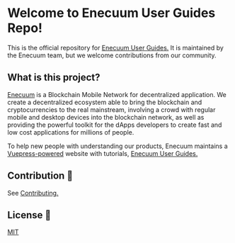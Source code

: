 # Welcome to Enecuum User Guides Repo!

This is the official repository for [Enecuum User Guides.](https://guides.enecuum.com/) It is maintained by the Enecuum team, but we welcome contributions from our community.

## What is this project?

[Enecuum](https://enecuum.com/) is a Blockchain Mobile Network for decentralized application. We create a decentralized ecosystem able to bring the blockchain and cryptocurrencies to the real mainstream, involving a crowd with regular mobile and desktop devices into the blockchain network, as well as providing the powerful toolkit for the dApps developers to create fast and low cost applications for millions of people.

To help new people with understanding our products, Enecuum maintains a [Vuepress-powered](https://vuepress.vuejs.org) website with tutorials, [Enecuum User Guides.](https://guides.enecuum.com/)

## Contribution :pencil:

See [Contributing.](CONTRIBUTING.md)

## License :scroll:

[MIT](LICENSE.md)
